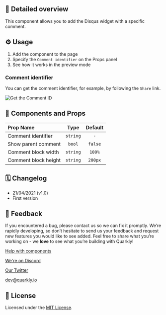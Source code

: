 ## 📖 Detailed overview

This component allows you to add the Disqus widget with a specific comment.

## ⚙️ Usage

1.  Add the component to the page
2.  Specify the `Comment identifier` on the Props panel
3.  See how it works in the preview mode

### Comment identifier

You can get the comment identifier, for example, by following the `Share` link.

![Get the Comment ID](https://test-upl.quarkly.io/60474504627982001eb71a51/images/3.png?v=2021-04-22T09:46:00.296Z)

## 🧩 Components and Props

| Prop Name            |   Type   | Default |
| :------------------- | :------: | :-----: |
| Comment identifier   | `string` |   `-`   |
| Show parent comment  |  `bool`  | `false` |
| Comment block width  | `string` | `100%`  |
| Comment block height | `string` | `200px` |

## 🗓 Changelog

-   21/04/2021 (v1.0)
-   First version

## 📮 Feedback

If you encountered a bug, please contact us so we can fix it promptly. We’re rapidly developing, so don’t hesitate to send us your feedback and request new features you would like to see added. Feel free to share what you’re working on - we **love** to see what you’re building with Quarkly!

[Help with components](https://community.quarkly.io/c/requests/11)

[We're on Discord](https://discord.gg/SuF9vCMJGW)

[Our Twitter](https://twitter.com/quarklyapp)

[dev@quarkly.io](mailto:dev@quarkly.io)

## 📝 License

Licensed under the [MIT License](./LICENSE).
